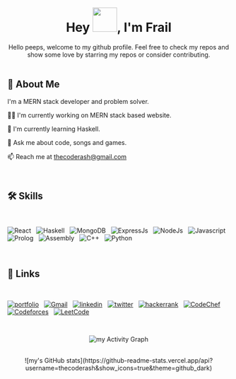 <h1 align="center">Hey <img src="https://github.com/NoobMahbub/NoobMahbub/blob/main/Wave.gif" height="55px" width="55px">, I'm Frail</h1>

<div align='center'>
Hello peeps, welcome to my github profile. Feel free to check my repos and show some love by starring my repos or consider contributing.
</div>

<br/>

## 🚀 About Me

I'm a MERN stack developer and problem solver.

👩‍💻 I'm currently working on MERN stack based website.

🧠 I'm currently learning Haskell.

💬 Ask me about code, songs and games.

📫 Reach me at thecoderash@gmail.com

<br />

## 🛠 Skills

<br/>

![React](https://img.shields.io/badge/react-%2320232a.svg?style=for-the-badge&logo=react&logoColor=%2361DAFB)&nbsp;&nbsp;
![Haskell](https://img.shields.io/badge/haskell-FFFFFF?style=for-the-badge&logo=haskell&logoColor=%2361DAFB)&nbsp;&nbsp;
![MongoDB](	https://img.shields.io/badge/MongoDB-4EA94B?style=for-the-badge&logo=mongodb&logoColor=white)&nbsp;&nbsp;
![ExpressJs](https://img.shields.io/badge/Express.js-404D59?style=for-the-badge)&nbsp;&nbsp;
![NodeJs](https://img.shields.io/badge/Node.js-43853D?style=for-the-badge&logo=node.js&logoColor=white)&nbsp;&nbsp;
![Javascript](https://img.shields.io/badge/JavaScript-F7DF1E?style=for-the-badge&logo=javascript&logoColor=black)&nbsp;&nbsp;
![Prolog](	https://img.shields.io/badge/Perl-39457E?style=for-the-badge&logo=perl&logoColor=white)&nbsp;&nbsp;
![Assembly](https://img.shields.io/badge/assembly-F2334A?style=for-the-badge)&nbsp;&nbsp;
![C++](https://img.shields.io/badge/c++-%2300599C.svg?style=for-the-badge&logo=c%2B%2B&logoColor=white)&nbsp;&nbsp;
![Python](https://img.shields.io/badge/python-3670A0?style=for-the-badge&logo=python&logoColor=ffdd54)


<br />

## 🔗 Links

<br/>

[![portfolio](https://img.shields.io/badge/my_portfolio-000?style=for-the-badge&logo=ko-fi&logoColor=white)](https://thecoderash.github.io/)&nbsp;&nbsp;
[![Gmail](https://img.shields.io/badge/Gmail-D14836?style=for-the-badge&logo=gmail&logoColor=white)](mailto:thecoderash@gmail.com)&nbsp;&nbsp;
[![linkedin](https://img.shields.io/badge/linkedin-0A66C2?style=for-the-badge&logo=linkedin&logoColor=white)](https://www.linkedin.com/in/ashutosh-routray/)&nbsp;&nbsp;
[![twitter](https://img.shields.io/badge/twitter-1DA1F2?style=for-the-badge&logo=twitter&logoColor=white)](https://twitter.com/Tbegetter)&nbsp;&nbsp;
[![hackerrank](https://img.shields.io/badge/Hackerrank-000000?style=for-the-badge&logo=Hackerrank&logoColor=yellow)](https://www.hackerrank.com/thecoderash)&nbsp;&nbsp;
[![CodeChef](https://img.shields.io/badge/CodeChef-%23964B00.svg?style=for-the-badge&logo=CodeChef&logoColor=white)](https://www.codechef.com/users/frail)&nbsp;&nbsp;
[![Codeforces](https://img.shields.io/badge/Codeforces-445f9d?style=for-the-badge&logo=Codeforces&logoColor=white)](https://codeforces.com/profile/thecoderash)&nbsp;&nbsp;
[![LeetCode](https://img.shields.io/badge/LeetCode-000000?style=for-the-badge&logo=LeetCode&logoColor=#d16c06)](https://leetcode.com/thecoderash/)


<br />

<div align='center'>

![my Activity Graph](https://activity-graph.herokuapp.com/graph?username=thecoderash&theme=react-dark&hide_border=true&area=true)

<br />
![my's GitHub stats](https://github-readme-stats.vercel.app/api?username=thecoderash&show_icons=true&theme=github_dark)

</div>
